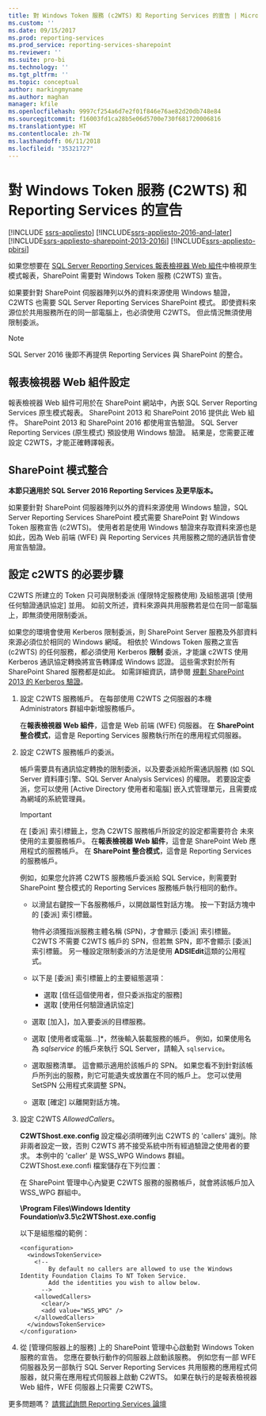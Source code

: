 ```yaml
---
title: 對 Windows Token 服務 (c2WTS) 和 Reporting Services 的宣告 | Microsoft Docs
ms.custom: ''
ms.date: 09/15/2017
ms.prod: reporting-services
ms.prod_service: reporting-services-sharepoint
ms.reviewer: ''
ms.suite: pro-bi
ms.technology: ''
ms.tgt_pltfrm: ''
ms.topic: conceptual
author: markingmyname
ms.author: maghan
manager: kfile
ms.openlocfilehash: 9997cf254a6d7e2f01f846e76ae82d20db748e84
ms.sourcegitcommit: f16003fd1ca28b5e06d5700e730f681720006816
ms.translationtype: HT
ms.contentlocale: zh-TW
ms.lasthandoff: 06/11/2018
ms.locfileid: "35321727"
---
```

# <a name="claims-to-windows-token-service-c2wts-and-reporting-services"></a>對 Windows Token 服務 (C2WTS) 和 Reporting Services 的宣告

[!INCLUDE [ssrs-appliesto](../../includes/ssrs-appliesto.md)] [!INCLUDE[ssrs-appliesto-2016-and-later](../../includes/ssrs-appliesto-2016-and-later.md)] [!INCLUDE[ssrs-appliesto-sharepoint-2013-2016i](../../includes/ssrs-appliesto-sharepoint-2013-2016.md)] [!INCLUDE[ssrs-appliesto-pbirsi](../../includes/ssrs-appliesto-pbirs.md)]

如果您想要在 [SQL Server Reporting Services 報表檢視器 Web 組件](../report-server-sharepoint/deploy-report-viewer-web-part.md)中檢視原生模式報表，SharePoint 需要對 Windows Token 服務 (C2WTS) 宣告。

如果要針對 SharePoint 伺服器陣列以外的資料來源使用 Windows 驗證，C2WTS 也需要 SQL Server Reporting Services SharePoint 模式。 即使資料來源位於共用服務所在的同一部電腦上，也必須使用 C2WTS。 但此情況無須使用限制委派。

> [!NOTE]
> SQL Server 2016 後即不再提供 Reporting Services 與 SharePoint 的整合。

## <a name="report-viewer-web-part-configuration"></a>報表檢視器 Web 組件設定

報表檢視器 Web 組件可用於在 SharePoint 網站中，內嵌 SQL Server Reporting Services 原生模式報表。 SharePoint 2013 和 SharePoint 2016 提供此 Web 組件。 SharePoint 2013 和 SharePoint 2016 都使用宣告驗證。 SQL Server Reporting Services (原生模式) 預設使用 Windows 驗證。 結果是，您需要正確設定 C2WTS，才能正確轉譯報表。

## <a name="sharepoint-mode-integaration"></a>SharePoint 模式整合

**本節只適用於 SQL Server 2016 Reporting Services 及更早版本。**

如果要針對 SharePoint 伺服器陣列以外的資料來源使用 Windows 驗證，SQL Server Reporting Services SharePoint 模式需要 SharePoint 對 Windows Token 服務宣告 (c2WTS)。 使用者若是使用 Windows 驗證來存取資料來源也是如此，因為 Web 前端 (WFE) 與 Reporting Services 共用服務之間的通訊皆會使用宣告驗證。

## <a name="steps-needed-to-configure-c2wts"></a>設定 c2WTS 的必要步驟

C2WTS 所建立的 Token 只可與限制委派 (僅限特定服務使用) 及組態選項 [使用任何驗證通訊協定] 並用。 如前文所述，資料來源與共用服務若是位在同一部電腦上，即無須使用限制委派。

如果您的環境會使用 Kerberos 限制委派，則 SharePoint Server 服務及外部資料來源必須位於相同的 Windows 網域。 相依於 Windows Token 服務之宣告 (c2WTS) 的任何服務，都必須使用 Kerberos **限制** 委派，才能讓 c2WTS 使用 Kerberos 通訊協定轉換將宣告轉譯成 Windows 認證。 這些需求對於所有 SharePoint Shared 服務都是如此。 如需詳細資訊，請參閱 [規劃 SharePoint 2013 的 Kerberos 驗證](http://technet.microsoft.com/library/ee806870.aspx)。  

1. 設定 C2WTS 服務帳戶。 在每部使用 C2WTS 之伺服器的本機 Administrators 群組中新增服務帳戶。

    在**報表檢視器 Web 組件**，這會是 Web 前端 (WFE) 伺服器。 在 **SharePoint 整合模式**，這會是 Reporting Services 服務執行所在的應用程式伺服器。

2. 設定 C2WTS 服務帳戶的委派。

    帳戶需要具有通訊協定轉換的限制委派，以及要委派給所需通訊服務 (如 SQL Server 資料庫引擎、SQL Server Analysis Services) 的權限。 若要設定委派，您可以使用 [Active Directory 使用者和電腦] 嵌入式管理單元，且需要成為網域的系統管理員。

    > [!IMPORTANT]
    > 在 [委派] 索引標籤上，您為 C2WTS 服務帳戶所設定的設定都需要符合 未來使用的主要服務帳戶。 在**報表檢視器 Web 組件**，這會是 SharePoint Web 應用程式的服務帳戶。 在 **SharePoint 整合模式**，這會是 Reporting Services 的服務帳戶。
    >
    > 例如，如果您允許將 C2WTS 服務帳戶委派給 SQL Service，則需要對 SharePoint 整合模式的 Reporting Services 服務帳戶執行相同的動作。

    * 以滑鼠右鍵按一下各服務帳戶，以開啟屬性對話方塊。 按一下對話方塊中的 [委派] 索引標籤。

        物件必須獲指派服務主體名稱 (SPN)，才會顯示 [委派] 索引標籤。 C2WTS 不需要 C2WTS 帳戶的 SPN，但若無 SPN，即不會顯示 [委派] 索引標籤。 另一種設定限制委派的方法是使用 **ADSIEdit**這類的公用程式。

    * 以下是 [委派] 索引標籤上的主要組態選項：

        * 選取 [信任這個使用者，但只委派指定的服務]
        * 選取 [使用任何驗證通訊協定]

    * 選取 [加入]，加入要委派的目標服務。

    * 選取 [使用者或電腦...]*，然後輸入裝載服務的帳戶。 例如，如果使用名為 *sqlservice* 的帳戶來執行 SQL Server，請輸入 `sqlservice`。 

    * 選取服務清單。 這會顯示適用於該帳戶的 SPN。 如果您看不到針對該帳戶所列出的服務，則它可能遺失或放置在不同的帳戶上。 您可以使用 SetSPN 公用程式來調整 SPN。

    * 選取 [確定] 以離開對話方塊。

3. 設定 C2WTS *AllowedCallers*。

    **C2WTShost.exe.config** 設定檔必須明確列出 C2WTS 的 'callers' 識別。除非兩者設定一致，否則 C2WTS 將不接受系統中所有經過驗證之使用者的要求。 本例中的 'caller' 是 WSS_WPG Windows 群組。 C2WTShost.exe.confi 檔案儲存在下列位置：

    在 SharePoint 管理中心內變更 C2WTS 服務的服務帳戶，就會將該帳戶加入 WSS_WPG 群組中。

    **\Program Files\Windows Identity Foundation\v3.5\c2WTShost.exe.config**

    以下是組態檔的範例：

    ```
    <configuration>
      <windowsTokenService>
        <!--  
            By default no callers are allowed to use the Windows Identity Foundation Claims To NT Token Service.  
            Add the identities you wish to allow below.  
          -->
        <allowedCallers>
          <clear/>
          <add value="WSS_WPG" />
        </allowedCallers>
      </windowsTokenService>
    </configuration>
    ```

4. 從 [管理伺服器上的服務] 上的 SharePoint 管理中心啟動對 Windows Token 服務的宣告。 您應在要執行動作的伺服器上啟動該服務。 例如您有一部 WFE 伺服器及另一部執行 SQL Server Reporting Services 共用服務的應用程式伺服器，就只需在應用程式伺服器上啟動 C2WTS。 如果在執行的是報表檢視器 Web 組件，WFE 伺服器上只需要 C2WTS。

更多問題嗎？ [請嘗試詢問 Reporting Services 論壇](http://go.microsoft.com/fwlink/?LinkId=620231)
